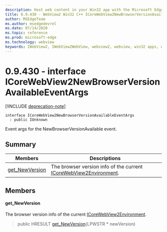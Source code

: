 ```yaml
---
description: Host web content in your Win32 app with the Microsoft Edge WebView2 control
title: 0.9.430 - WebView2 Win32 C++ ICoreWebView2NewBrowserVersionAvailableEventArgs
author: MSEdgeTeam
ms.author: msedgedevrel
ms.date: 07/14/2020
ms.topic: reference
ms.prod: microsoft-edge
ms.technology: webview
keywords: IWebView2, IWebView2WebView, webview2, webview, win32 apps, win32, edge, ICoreWebView2, ICoreWebView2Host, browser control, edge html
---
```


# 0.9.430 - interface ICoreWebView2NewBrowserVersionAvailableEventArgs 

[!INCLUDE [deprecation-note](../../includes/deprecation-note.md)]

```
interface ICoreWebView2NewBrowserVersionAvailableEventArgs
  : public IUnknown
```

Event args for the NewBrowserVersionAvailable event.

## Summary

 Members                        | Descriptions
--------------------------------|---------------------------------------------
[get_NewVersion](#get_newversion) | The browser version info of the current [ICoreWebView2Environment](ICoreWebView2Environment.md).

## Members

#### get_NewVersion 

The browser version info of the current [ICoreWebView2Environment](ICoreWebView2Environment.md).

> public HRESULT [get_NewVersion](#get_newversion)(LPWSTR * newVersion)

